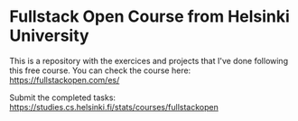 # Fullstack Open Course from Helsinki University
This is a repository with the exercices and projects that I've done following this free course. You can check the course here: https://fullstackopen.com/es/

Submit the completed tasks: https://studies.cs.helsinki.fi/stats/courses/fullstackopen
